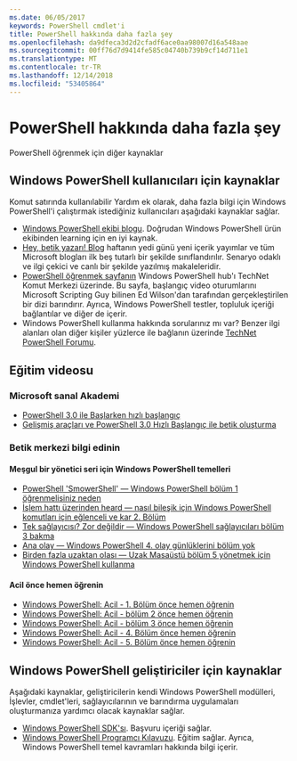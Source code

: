 ```yaml
---
ms.date: 06/05/2017
keywords: PowerShell cmdlet'i
title: PowerShell hakkında daha fazla şey
ms.openlocfilehash: da9dfeca3d2d2cfadf6ace0aa98007d16a548aae
ms.sourcegitcommit: 00ff76d7d9414fe585c04740b739b9cf14d711e1
ms.translationtype: MT
ms.contentlocale: tr-TR
ms.lasthandoff: 12/14/2018
ms.locfileid: "53405864"
---
```

# <a name="more-powershell-learning"></a>PowerShell hakkında daha fazla şey

PowerShell öğrenmek için diğer kaynaklar

## <a name="resources-for-windows-powershell-users"></a>Windows PowerShell kullanıcıları için kaynaklar

Komut satırında kullanılabilir Yardım ek olarak, daha fazla bilgi için Windows PowerShell'i çalıştırmak istediğiniz kullanıcıları aşağıdaki kaynaklar sağlar.

- [Windows PowerShell ekibi blogu](https://blogs.msdn.microsoft.com/powershell/). Doğrudan Windows PowerShell ürün ekibinden learning için en iyi kaynak.
- [Hey, betik yazarı! Blog](https://blogs.technet.microsoft.com/heyscriptingguy/) haftanın yedi günü yeni içerik yayımlar ve tüm Microsoft blogları ilk beş tutarlı bir şekilde sınıflandırılır. Senaryo odaklı ve ilgi çekici ve canlı bir şekilde yazılmış makaleleridir.
- [PowerShell öğrenmek sayfanın](https://blogs.technet.microsoft.com/heyscriptingguy/2015/01/04/weekend-scripter-the-best-ways-to-learn-powershell/) Windows PowerShell hub'ı TechNet Komut Merkezi üzerinde. Bu sayfa, başlangıç video oturumlarını Microsoft Scripting Guy bilinen Ed Wilson'dan tarafından gerçekleştirilen bir dizi barındırır. Ayrıca, Windows PowerShell testler, topluluk içeriği bağlantılar ve diğer de içerir.
- Windows PowerShell kullanma hakkında sorularınız mı var? Benzer ilgi alanları olan diğer kişiler yüzlerce ile bağlanın üzerinde [TechNet PowerShell Forumu](https://social.technet.microsoft.com/Forums/home?forum=winserverpowershell).

## <a name="video-training"></a>Eğitim videosu

### <a name="microsoft-virtual-academy"></a>Microsoft sanal Akademi

- [PowerShell 3.0 ile Başlarken hızlı başlangıç](https://mva.microsoft.com/en-US/training-courses/getting-started-with-powershell-30-jump-start-8276)
- [Gelişmiş araçları ve PowerShell 3.0 Hızlı Başlangıç ile betik oluşturma](https://mva.microsoft.com/en-US/training-courses/advanced-tools-scripting-with-powershell-30-jump-start-8277)

### <a name="script-center-learn"></a>Betik merkezi bilgi edinin

#### <a name="windows-powershell-essentials-for-the-busy-admin-series"></a>Meşgul bir yönetici seri için Windows PowerShell temelleri

- [PowerShell 'SmowerShell' — Windows PowerShell bölüm 1 öğrenmelisiniz neden](https://dlbmodigital.microsoft.com/webcasts/wmv/23976_Dnl_L.wmv)
- [İşlem hattı üzerinden heard — nasıl bileşik için Windows PowerShell komutları için eğlenceli ve kar 2. Bölüm](https://dlbmodigital.microsoft.com/webcasts/wmv/23977_Dnl_L.wmv)
- [Tek sağlayıcısı? Zor değildir — Windows PowerShell sağlayıcıları bölüm 3 bakma](https://dlbmodigital.microsoft.com/webcasts/wmv/23978_Dnl_L.wmv)
- [Ana olay — Windows PowerShell 4. olay günlüklerini bölüm yok](https://dlbmodigital.microsoft.com/webcasts/wmv/23979_Dnl_L.wmv)
- [Birden fazla uzaktan olası — Uzak Masaüstü bölüm 5 yönetmek için Windows PowerShell kullanma](https://dlbmodigital.microsoft.com/webcasts/wmv/23980_Dnl_L.wmv)

#### <a name="learn-it-now-before-its-an-emergency"></a>Acil önce hemen öğrenin

- [Windows PowerShell: Acil - 1. Bölüm önce hemen öğrenin](https://dlbmodigital.microsoft.com/webcasts/wmv/1032481530_Dnl_L.wmv)
- [Windows PowerShell: Acil - bölüm 2 önce hemen öğrenin](https://dlbmodigital.microsoft.com/webcasts/wmv/1032481542_Dnl_L.wmv)
- [Windows PowerShell: Acil - bölüm 3 önce hemen öğrenin](https://dlbmodigital.microsoft.com/webcasts/wmv/1032481548_Dnl_L.wmv)
- [Windows PowerShell: Acil - 4. Bölüm önce hemen öğrenin](https://dlbmodigital.microsoft.com/webcasts/wmv/1032481552_Dnl_L.wmv)
- [Windows PowerShell: Acil - 5. Bölüm önce hemen öğrenin](https://dlbmodigital.microsoft.com/webcasts/wmv/1032481554_Dnl_L.wmv)

## <a name="resources-for-windows-powershell-developers"></a>Windows PowerShell geliştiriciler için kaynaklar

Aşağıdaki kaynaklar, geliştiricilerin kendi Windows PowerShell modülleri, İşlevler, cmdlet'leri, sağlayıcılarının ve barındırma uygulamaları oluşturmanıza yardımcı olacak kaynaklar sağlar.

- [Windows PowerShell SDK'sı](https://go.microsoft.com/fwlink/p/?LinkID=89595). Başvuru içeriği sağlar.
- [Windows PowerShell Programcı Kılavuzu](https://go.microsoft.com/fwlink/p/?LinkID=89596). Eğitim sağlar. Ayrıca, Windows PowerShell temel kavramları hakkında bilgi içerir.
